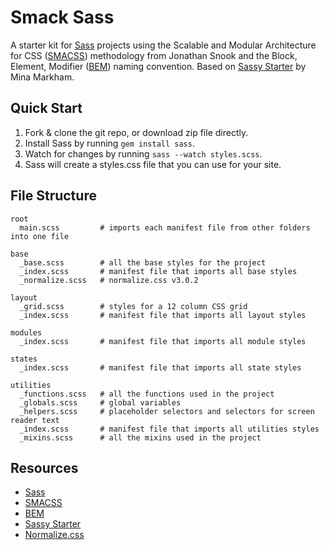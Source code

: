 # Smack Sass
A starter kit for [Sass](http://sass-lang.com) projects using the Scalable and Modular Architecture for CSS ([SMACSS](smacss.com)) methodology from Jonathan Snook and the Block, Element, Modifier ([BEM](https://en.bem.info/method/definitions)) naming convention. Based on [Sassy Starter](https://github.com/minamarkham/sassy-starter) by Mina Markham.

## Quick Start
1. Fork & clone the git repo, or download zip file directly.
2. Install Sass by running ```gem install sass```.
3. Watch for changes by running ```sass --watch styles.scss```.
4. Sass will create a styles.css file that you can use for your site.

## File Structure

```
root
  main.scss         # imports each manifest file from other folders into one file

base
  _base.scss        # all the base styles for the project
  _index.scss       # manifest file that imports all base styles
  _normalize.scss   # normalize.css v3.0.2

layout
  _grid.scss        # styles for a 12 column CSS grid
  _index.scss       # manifest file that imports all layout styles

modules
  _index.scss       # manifest file that imports all module styles

states
  _index.scss       # manifest file that imports all state styles

utilities
  _functions.scss   # all the functions used in the project
  _globals.scss     # global variables
  _helpers.scss     # placeholder selectors and selectors for screen reader text
  _index.scss       # manifest file that imports all utilities styles
  _mixins.scss      # all the mixins used in the project
```
## Resources
* [Sass](http://sass-lang.com/)
* [SMACSS](https://smacss.com/)
* [BEM](https://en.bem.info/method/definitions)
* [Sassy Starter](https://github.com/minamarkham/sassy-starter)
* [Normalize.css](http://necolas.github.io/normalize.css/)
